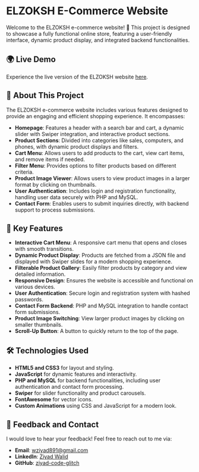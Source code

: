 # ELZOKSH E-Commerce Website

Welcome to the ELZOKSH e-commerce website! 🛒 This project is designed to showcase a fully functional online store, featuring a user-friendly interface, dynamic product display, and integrated backend functionalities.

## 🌍 Live Demo
Experience the live version of the ELZOKSH website [here](https://ziyad-code-glitch.github.io/Ecommerce/).

## 📖 About This Project
The ELZOKSH e-commerce website includes various features designed to provide an engaging and efficient shopping experience. It encompasses:

- **Homepage**: Features a header with a search bar and cart, a dynamic slider with Swiper integration, and interactive product sections.
- **Product Sections**: Divided into categories like sales, computers, and phones, with dynamic product displays and filters.
- **Cart Menu**: Allows users to add products to the cart, view cart items, and remove items if needed.
- **Filter Menu**: Provides options to filter products based on different criteria.
- **Product Image Viewer**: Allows users to view product images in a larger format by clicking on thumbnails.
- **User Authentication**: Includes login and registration functionality, handling user data securely with PHP and MySQL.
- **Contact Form**: Enables users to submit inquiries directly, with backend support to process submissions.

## 🚀 Key Features

- **Interactive Cart Menu**: A responsive cart menu that opens and closes with smooth transitions.
- **Dynamic Product Display**: Products are fetched from a JSON file and displayed with Swiper slides for a modern shopping experience.
- **Filterable Product Gallery**: Easily filter products by category and view detailed information.
- **Responsive Design**: Ensures the website is accessible and functional on various devices.
- **User Authentication**: Secure login and registration system with hashed passwords.
- **Contact Form Backend**: PHP and MySQL integration to handle contact form submissions.
- **Product Image Switching**: View larger product images by clicking on smaller thumbnails.
- **Scroll-Up Button**: A button to quickly return to the top of the page.

## 🛠️ Technologies Used

- **HTML5 and CSS3** for layout and styling.
- **JavaScript** for dynamic features and interactivity.
- **PHP and MySQL** for backend functionalities, including user authentication and contact form processing.
- **Swiper** for slider functionality and product carousels.
- **FontAwesome** for vector icons.
- **Custom Animations** using CSS and JavaScript for a modern look.

## 💬 Feedback and Contact

I would love to hear your feedback! Feel free to reach out to me via:

- **Email**: [wziyad891@gmail.com](mailto:wziyad891@gmail.com)
- **LinkedIn**: [Ziyad Walid](https://www.linkedin.com/in/ziyad-walid/)
- **GitHub**: [ziyad-code-glitch](https://github.com/ziyad-code-glitch)
